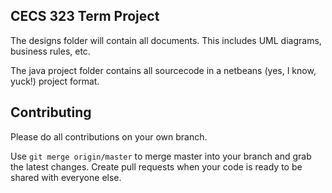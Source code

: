 ## CECS 323 Term Project
The designs folder will contain all documents. This includes UML diagrams, business rules, etc.

The java project folder contains all sourcecode in a netbeans (yes, I know, yuck!) project format.

## Contributing
Please do all contributions on your own branch.

Use ```git merge origin/master``` to merge master into your branch and grab the latest changes. Create pull requests when your code is ready to be shared with everyone else.
